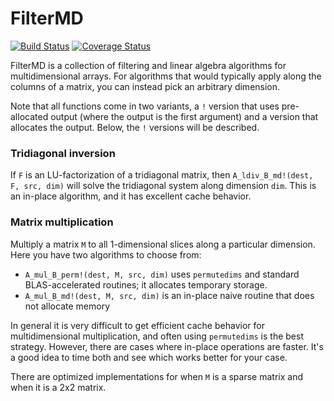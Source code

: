 # FilterMD

[![Build Status](https://travis-ci.org/timholy/FilterMD.jl.svg?branch=master)](https://travis-ci.org/timholy/FilterMD.jl)
[![Coverage Status](https://coveralls.io/repos/timholy/FilterMD.jl/badge.svg)](https://coveralls.io/r/timholy/FilterMD.jl)

FilterMD is a collection of filtering and linear algebra algorithms for multidimensional arrays.
For algorithms that would typically apply along the columns of a matrix, you can instead pick an arbitrary dimension.

Note that all functions come in two variants, a `!` version that uses pre-allocated output (where the output is
the first argument) and a version that allocates the output. Below, the `!` versions will be described.

### Tridiagonal inversion

If `F` is an LU-factorization of a tridiagonal matrix, then `A_ldiv_B_md!(dest, F, src, dim)` will solve the tridiagonal system
along dimension `dim`.
This is an in-place algorithm, and it has excellent cache behavior.

### Matrix multiplication

Multiply a matrix `M` to all 1-dimensional slices along a particular dimension.
Here you have two algorithms to choose from:

- `A_mul_B_perm!(dest, M, src, dim)` uses `permutedims` and standard BLAS-accelerated routines; it allocates temporary storage.
- `A_mul_B_md!(dest, M, src, dim)` is an in-place naive routine that does not allocate memory

In general it is very difficult to get efficient cache behavior for multidimensional multiplication, and often using `permutedims` is the best strategy.
However, there are cases where in-place operations are faster.
It's a good idea to time both and see which works better for your case.

There are optimized implementations for when `M` is a sparse matrix and when it is a 2x2 matrix.
